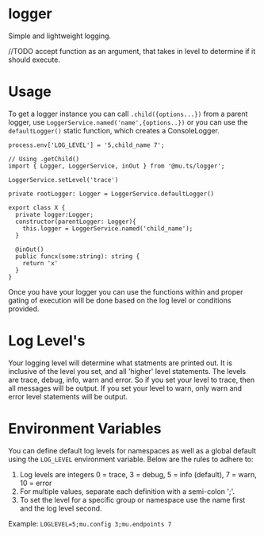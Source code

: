 # logger

Simple and lightweight logging.

  //TODO accept function as an argument, that takes in level to determine if it should execute.


# Usage

To get a logger instance you can call `.child({options...})` from a parent logger, use `LoggerService.named('name',{options..})` or you can use the `defaultLogger()` static function, which creates a ConsoleLogger.

```
process.env['LOG_LEVEL'] = '5,child_name 7';

// Using .getChild()
import { Logger, LoggerService, inOut } from '@mu.ts/logger';

LoggerService.setLevel('trace')

private rootLogger: Logger = LoggerService.defaultLogger()

export class X {
  private logger:Logger;
  constructor(parentLogger: Logger){
    this.logger = LoggerService.named('child_name');
  }

  @inOut()
  public funcx(some:string): string {
    return 'x'
  }
}
```

Once you have your logger you can use the functions within and proper gating of execution will be done based on the log level or conditions provided.

# Log Level's

Your logging level will determine what statments are printed out. It is inclusive of the level you set, and all 'higher' level statements. The levels are trace, debug, info, warn and error. So if you set your level to trace, then all messages will be output. If you set your level to warn, only warn and error level statements will be output.

# Environment Variables

You can define default log levels for namespaces as well as a global default using the `LOG_LEVEL` environment variable. Below are the rules to adhere to:

1. Log levels are integers 0 = trace, 3 = debug, 5 = info (default), 7 = warn, 10 = error
1. For multiple values, separate each definition with a semi-colon ';'.
1. To set the level for a specific group or namespace use the name first and the log level second.

Example: `LOGLEVEL=5;mu.config 3;mu.endpoints 7`
